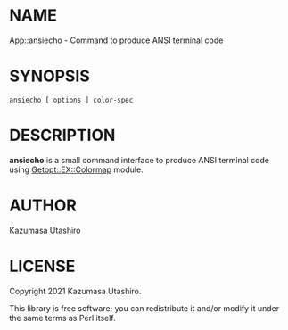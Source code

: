 
# NAME

App::ansiecho - Command to produce ANSI terminal code

# SYNOPSIS

    ansiecho [ options ] color-spec

# DESCRIPTION

**ansiecho** is a small command interface to produce ANSI terminal
code using [Getopt::EX::Colormap](https://metacpan.org/pod/Getopt::EX::Colormap) module.

# AUTHOR

Kazumasa Utashiro

# LICENSE

Copyright 2021 Kazumasa Utashiro.

This library is free software; you can redistribute it and/or modify
it under the same terms as Perl itself.
